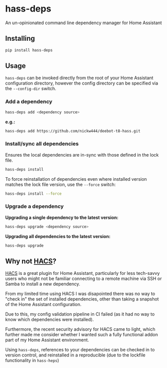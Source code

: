 # hass-deps

An un-opinionated command line dependency manager for Home Assistant

## Installing

```sh
pip install hass-deps
```

## Usage

`hass-deps` can be invoked directly from the root of your Home Assistant configuration directory, however the config
directory can be specified via the `--config-dir` switch.

### Add a dependency

```sh
hass-deps add <dependency source>
```

**e.g.:**

```sh
hass-deps add https://github.com/nickw444/deebot-t8-hass.git
```

### Install/sync all dependencies

Ensures the local dependencies are in-sync with those defined in the lock file.

```sh
hass-deps install
```

To force reinstallation of dependencies even where installed version matches the lock file version, use the `--force`
switch:

```sh
hass-deps install --force
```

### Upgrade a dependency

**Upgrading a single dependency to the latest version:**

```sh
hass-deps upgrade <dependency source>
```

**Upgrading all dependencies to the latest version:**

```sh
hass-deps upgrade
```

## Why not [HACS](https://hacs.xyz/)?

[HACS](https://hacs.xyz/) is a great plugin for Home Assistant, particularly for less tech-savvy users who might not be familiar connecting to a remote machine via SSH or Samba to install a new dependency. 

From my limited time using HACS I was disapointed there was no way to "check in" the set of installed dependencies, other than taking a snapshot of the Home Assistant configuration.

Due to this, my config validation pipeline in CI failed (as it had no way to know which dependencies were installed). 

Furthermore, the recent security advisory for HACS came to light, which further made me consider whether I wanted such a fully functional addon part of my Home Assistant environment. 

Using `hass-deps`, references to your dependencies can be checked in to version control, and reinstalled in a reproducible (due to the lockfile functionality in `hass-heps`)
